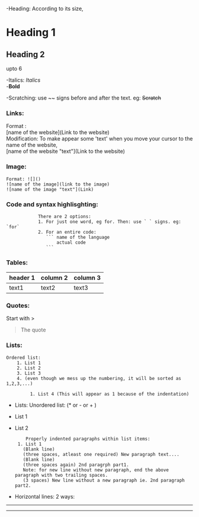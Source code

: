 -Heading: According to its size,
# Heading 1
## Heading 2
upto 6

-Italics: _Italics_  
-**Bold**

-Scratching: use ~~ signs before and after the text. eg: ~~Scratch~~  

### Links:  
   Format : []()  
   [name of the website](Link to the website)  
   Modification: To make appear some 'text' when you move your cursor to the name of the website,  
   [name of the website "text"](Link to the website)
       
### Image:
    Format: ![]()  
    ![name of the image](link to the image)  
    ![name of the image "text"](Link)

### Code and syntax highlisghting: 
                There are 2 options:  
                1. For just one word, eg for. Then: use ` ` signs. eg: `for`  
                2. For an entire code:
                   ``` name of the language  
                       actual code  
                   ```
                   
 ### Tables: 
 
|header 1 |column 2 |column 3|    
|---|---|---|                  
|text1 |text2 |text3 |

### Quotes: 
   Start with >
   >The quote
   
 
### Lists: 
    Ordered list:  
        1. List 1  
        2. List 2  
        3. List 3   
        4. (even though we mess up the numbering, it will be sorted as 1,2,3,...)
        
             1. List 4 (This will appear as 1 because of the indentation)
             
        
       
 - Lists: Unordered list: (* or - or + )  
 
 - List 1
        
 - List 2
 
           Properly indented paragraphs within list items:  
        1. List 1
          (Blank line)
          (three spaces, atleast one required) New paragraph text....
          (Blank line)
          (three spaces again) 2nd paragrph part1.  
          Note: for new line without new paragraph, end the above paragraph with two trailing spaces.
          (3 spaces) New line without a new paragraph ie. 2nd paragraph part2.
       
 - Horizontal lines:
    2 ways: 
 ---
 
 ***
 
          
          
          
          
       
        
        
        



